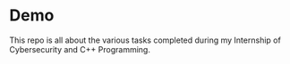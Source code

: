 # Demo
This repo is all about the various tasks completed during my Internship of Cybersecurity and C++ Programming.
